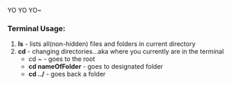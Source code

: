 YO YO YO~

### Terminal Usage:
1. **ls** - lists all(non-hidden) files and folders in current directory
2. **cd** - changing directories...aka where you currently are in the terminal
    + cd ~ - goes to the root
    + **cd nameOfFolder** - goes to designated folder 
    + **cd ../** - goes back a folder
    

